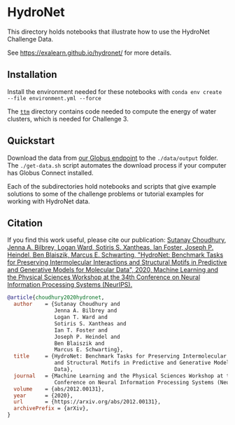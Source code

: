 # HydroNet

This directory holds notebooks that illustrate how to use the HydroNet Challenge Data.

See https://exalearn.github.io/hydronet/ for more details.


## Installation

Install the environment needed for these notebooks with `conda env create --file environment.yml --force`

The [`ttm`](./ttm) directory contains code needed to compute the energy of water clusters, 
which is needed for Challenge 3. 

## Quickstart

Download the data from [our Globus endpoint](https://app.globus.org/file-manager?origin_id=e38ee745-6d04-11e5-ba46-22000b92c6ec&origin_path=%2Fexalearn-design%2Fneurips%2Fdata%2Foutput%2F) to the `./data/output` folder.
The `./get-data.sh` script automates the download process if your computer has Globus Connect installed.

Each of the subdirectories hold notebooks and scripts that give example solutions to some of the challenge problems
or tutorial examples for working with HydroNet data.

## Citation
If you find this work useful, please cite our publication: 
[Sutanay Choudhury, Jenna A. Bilbrey, Logan Ward, Sotiris S. Xantheas, Ian Foster, Joseph P. Heindel, Ben Blaiszik, Marcus E. Schwarting, "HydroNet: Benchmark Tasks for Preserving Intermolecular Interactions and Structural Motifs in Predictive and Generative Models for Molecular Data", 2020, Machine Learning and the Physical Sciences Workshop at the 34th Conference on Neural Information Processing Systems (NeurIPS).](https://arxiv.org/abs/2012.00131)
```bibtex
@article{choudhury2020hydronet,
  author    = {Sutanay Choudhury and
               Jenna A. Bilbrey and
               Logan T. Ward and
               Sotiris S. Xantheas and
               Ian T. Foster and
               Joseph P. Heindel and
               Ben Blaiszik and
               Marcus E. Schwarting},
  title     = {HydroNet: Benchmark Tasks for Preserving Intermolecular Interactions
               and Structural Motifs in Predictive and Generative Models for Molecular
               Data},
  journal   = {Machine Learning and the Physical Sciences Workshop at the 34th 
               Conference on Neural Information Processing Systems (NeurIPS)},
  volume    = {abs/2012.00131},
  year      = {2020},
  url       = {https://arxiv.org/abs/2012.00131},
  archivePrefix = {arXiv},
}
```
